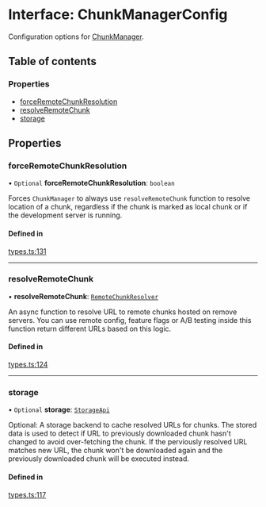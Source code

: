 # Interface: ChunkManagerConfig

Configuration options for [ChunkManager](../classes/ChunkManager.md).

## Table of contents

### Properties

- [forceRemoteChunkResolution](./ChunkManagerConfig.md#forceremotechunkresolution)
- [resolveRemoteChunk](./ChunkManagerConfig.md#resolveremotechunk)
- [storage](./ChunkManagerConfig.md#storage)

## Properties

### forceRemoteChunkResolution

• `Optional` **forceRemoteChunkResolution**: `boolean`

Forces `ChunkManager` to always use `resolveRemoteChunk` function to resolve location
of a chunk, regardless if the chunk is marked as local chunk or if the development server
is running.

#### Defined in

[types.ts:131](https://github.com/callstack/repack/blob/a78f6b9/packages/repack/src/client/api/types.ts#L131)

___

### resolveRemoteChunk

• **resolveRemoteChunk**: [`RemoteChunkResolver`](../types/RemoteChunkResolver.md)

An async function to resolve URL to remote chunks hosted on remove servers.
You can use remote config, feature flags or A/B testing inside this function
return different URLs based on this logic.

#### Defined in

[types.ts:124](https://github.com/callstack/repack/blob/a78f6b9/packages/repack/src/client/api/types.ts#L124)

___

### storage

• `Optional` **storage**: [`StorageApi`](./StorageApi.md)

Optional: A storage backend to cache resolved URLs for chunks.
The stored data is used to detect if URL to previously downloaded
chunk hasn't changed to avoid over-fetching the chunk.
If the perviously resolved URL matches new URL, the chunk won't be downloaded
again and the previously downloaded chunk will be executed instead.

#### Defined in

[types.ts:117](https://github.com/callstack/repack/blob/a78f6b9/packages/repack/src/client/api/types.ts#L117)
